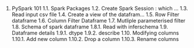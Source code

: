 1. PySpark 101
1.1. Spark Packages
1.2. Create Spark Session : which …
1.3. Read input csv file
1.4. Create a view of the datafram…
1.5. Row Filter dataframe
1.6. Column Filter Dataframe
1.7. Mutliple parameterised filter
1.8. Schema of spark dataframe
1.8.1. Read with inferschema
1.9. Dataframe details
1.9.1. dtype
1.9.2. describe
1.10. Modifying columns
1.10.1. Add new column
1.10.2. Drop a column
1.10.3. Rename columns
